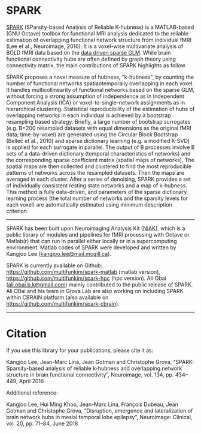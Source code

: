 # SPARK

[SPARK](https://www.sciencedirect.com/science/article/pii/S1053811916002548) (SParsity-based Analysis of Reliable K-hubness) is a MATLAB-based (GNU Octave) toolbox for functional MRI analysis dedicated to the reliable estimation of overlapping functional network structure from individual fMRI (Lee et al., Neuroimage, 2016). It is a voxel-wise multivariate analysis of BOLD fMRI data based on the [data driven sparse GLM](http://ieeexplore.ieee.org/document/5659483). While brain functional connectivity hubs are often defined by graph theory using connectivity matrix, the main contributions of SPARK highlights as follow.

SPARK proposes a novel measure of hubness, "k-hubness", by counting the number of functional networks spatiaotemporally overlapping in each voxel. It handles multicollinearity of functional networks based on the sparse GLM, without forcing a strong assumption of independence as in Independent Component Analysis (ICA) or voxel-to-single-network assignments as in hierarchical clustering. Statistical reproducibility of the estimation of hubs of overlapping networks in each individual is achieved by a bootstrap resampling based strategy. Briefly, a large number of bootstrap surrogates (e.g. B=200 resampled datasets with equal dimensions as the original fMRI data; time-by-voxel) are generated using the Circular Block Bootstrap (Bellec et al., 2010) and sparse dictionary learning (e.g. a modified K-SVD) is applied for each surrogate in parallel. The output of B processes involve B sets of a data-driven dictionary (temporal characteristics of networks) and the corresponding sparse coefficient matrix (spatial maps of networks). The spatial maps are then collected and clustered to find the most reproducible patterns of networks across the resampled datasets. Then the maps are averaged in each cluster. After a series of denoising, SPARK provides a set of individually consistent resting state networks and a map of k-hubness. This method is fully data-driven, and parameters of the sparse dictionary learning process (the total number of networks and the sparsity levels for each voxel) are automatically estimated using minimum description criterion.

------------

SPARK has been built upon Neuroimaging Analysis Kit ([NIAK](https://github.com/SIMEXP/niak)), which is a public library of modules and pipelines for fMRI processing with Octave or Matlab(r) that can run in parallel either locally or in a supercomputing environment. Matlab codes of SPARK were developed and written by Kangjoo Lee (kangjoo.lee@mail.mcgill.ca). 

SPARK is currently available on Github: https://github.com/multifunkim/spark-matlab (matlab version), https://github.com/multifunkim/spark-hpc (hpc version). Ali Obai (ali.obai.b.k@gmail.com) mainly contributed to the public release of SPARK. Ali OBai and his team in Grova Lab are also working on including SPARK within CBRAIN platform (also available on https://github.com/multifunkim/spark-cbrain).

------------

# Citation

If you use this library for your publications, please cite it as:

Kangjoo Lee, Jean-Marc Lina, Jean Gotman and Christophe Grova, “SPARK: Sparsity-based analysis of reliable k-hubness and overlapping network structure in brain functional connectivity”, Neuroimage, vol. 134, pp. 434–449, April 2016

Additional reference:

Kangjoo Lee, Hui Ming Khoo, Jean-Marc Lina, François Dubeau, Jean Gotman and Christophe Grova, “Disruption, emergence and lateralization of brain network hubs in mesial temporal lobe epilepsy”, Neuroimage: Clinical, vol. 20, pp. 71–84, June 2018
